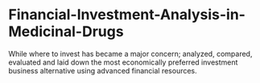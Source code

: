 # Financial-Investment-Analysis-in-Medicinal-Drugs
 While where to invest has became a major concern; analyzed, compared, evaluated and laid down the most economically preferred investment business alternative using advanced financial resources. 
